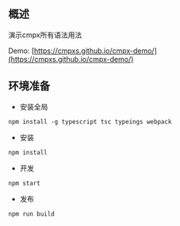 ## 概述

演示cmpx所有语法用法

Demo: [https://cmpxs.github.io/cmpx-demo/](https://cmpxs.github.io/cmpx-demo/)

## 环境准备

- 安装全局

```
npm install -g typescript tsc typeings webpack
```

- 安装

```
npm install
```

- 开发

```
npm start
```

- 发布

```
npm run build
```
